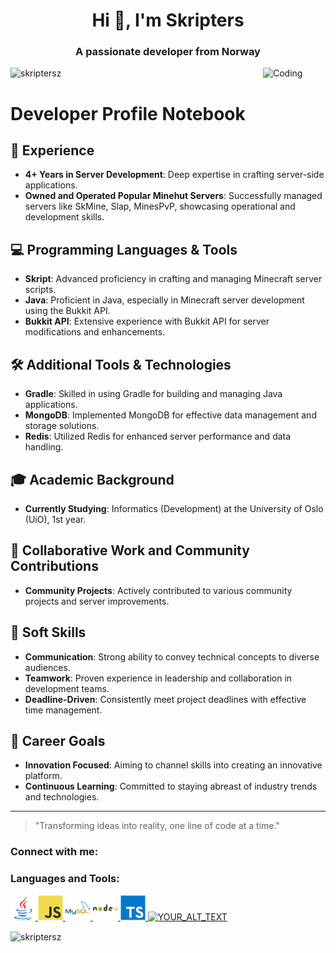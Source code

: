 <h1 align="center">Hi 👋, I'm Skripters</h1>
<h3 align="center">A passionate developer from Norway</h3>
<img align="right" alt="Coding" width="100" src="https://docs.skriptlang.org/assets/icon.png">

<p align="left"> <img src="https://komarev.com/ghpvc/?username=skriptersz&label=Profile%20views&color=0e75b6&style=flat" alt="skriptersz" /> </p>

# Developer Profile Notebook

## 🚀 Experience
- **4+ Years in Server Development**: Deep expertise in crafting server-side applications.
- **Owned and Operated Popular Minehut Servers**: Successfully managed servers like SkMine, Slap, MinesPvP, showcasing operational and development skills.

## 💻 Programming Languages & Tools
- **Skript**: Advanced proficiency in crafting and managing Minecraft server scripts.
- **Java**: Proficient in Java, especially in Minecraft server development using the Bukkit API.
- **Bukkit API**: Extensive experience with Bukkit API for server modifications and enhancements.

## 🛠️ Additional Tools & Technologies
- **Gradle**: Skilled in using Gradle for building and managing Java applications.
- **MongoDB**: Implemented MongoDB for effective data management and storage solutions.
- **Redis**: Utilized Redis for enhanced server performance and data handling.

## 🎓 Academic Background
- **Currently Studying**: Informatics (Development) at the University of Oslo (UiO), 1st year.

## 🤝 Collaborative Work and Community Contributions
- **Community Projects**: Actively contributed to various community projects and server improvements.

## 🌟 Soft Skills
- **Communication**: Strong ability to convey technical concepts to diverse audiences.
- **Teamwork**: Proven experience in leadership and collaboration in development teams.
- **Deadline-Driven**: Consistently meet project deadlines with effective time management.

## 🎯 Career Goals
- **Innovation Focused**: Aiming to channel skills into creating an innovative platform.
- **Continuous Learning**: Committed to staying abreast of industry trends and technologies.

---
> "Transforming ideas into reality, one line of code at a time."


<h3 align="left">Connect with me:</h3>
<p align="left">
</p>

<h3 align="left">Languages and Tools:</h3>
<p align="left">
    <a href="https://www.java.com" target="_blank" rel="noreferrer">
        <img src="https://raw.githubusercontent.com/devicons/devicon/master/icons/java/java-original.svg" alt="java" width="40" height="40"/>
    </a>
    <a href="https://developer.mozilla.org/en-US/docs/Web/JavaScript" target="_blank" rel="noreferrer">
        <img src="https://raw.githubusercontent.com/devicons/devicon/master/icons/javascript/javascript-original.svg" alt="javascript" width="40" height="40"/>
    </a>
    <a href="https://www.mysql.com/" target="_blank" rel="noreferrer">
        <img src="https://raw.githubusercontent.com/devicons/devicon/master/icons/mysql/mysql-original-wordmark.svg" alt="mysql" width="40" height="40"/>
    </a>
    <a href="https://nodejs.org" target="_blank" rel="noreferrer">
        <img src="https://raw.githubusercontent.com/devicons/devicon/master/icons/nodejs/nodejs-original-wordmark.svg" alt="nodejs" width="40" height="40"/>
    </a>
    <a href="https://www.typescriptlang.org/" target="_blank" rel="noreferrer">
        <img src="https://raw.githubusercontent.com/devicons/devicon/master/icons/typescript/typescript-original.svg" alt="typescript" width="40" height="40"/>
    </a>
    <a href="https://docs.skriptlang.org/" target="_blank" rel="noreferrer">
        <img src="https://i.postimg.cc/qBPC0B8L/icon.png" alt="YOUR_ALT_TEXT" width="40" height="40"/>
    </a>
</p>


<p><img align="center" src="https://github-readme-stats.vercel.app/api/top-langs?username=skriptersz&show_icons=true&locale=en&layout=compact" alt="skriptersz" /></p>
